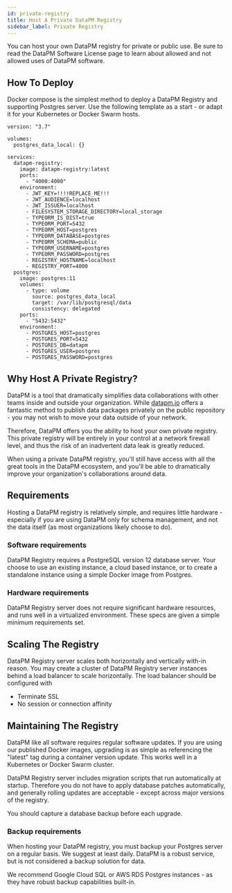 ```yaml
---
id: private-registry
title: Host A Private DataPM Registry
sidebar_label: Private Registry
---
```


You can host your own DataPM registry for private or public use. Be sure to read the DataPM Software License page to learn about allowed and not allowed uses of DataPM software.

## How To Deploy

Docker compose is the simplest method to deploy a DataPM Registry and supporting Postgres server. Use the following template as a start - or adapt it for your Kubernetes or Docker Swarm hosts.

```text
version: "3.7"

volumes:
  postgres_data_local: {}

services:
  datapm-registry:
    image: datapm-registry:latest
    ports:
      - "4000:4000"
    environment:
      - JWT_KEY=!!!!REPLACE_ME!!!
      - JWT_AUDIENCE=localhost
      - JWT_ISSUER=localhost
      - FILESYSTEM_STORAGE_DIRECTORY=local_storage
      - TYPEORM_IS_DIST=true
      - TYPEORM_PORT=5432
      - TYPEORM_HOST=postgres
      - TYPEORM_DATABASE=postgres
      - TYPEORM_SCHEMA=public
      - TYPEORM_USERNAME=postgres
      - TYPEORM_PASSWORD=postgres
      - REGISTRY_HOSTNAME=localhost
      - REGISTRY_PORT=4000
  postgres:
    image: postgres:11
    volumes:
      - type: volume
        source: postgres_data_local
        target: /var/lib/postgresql/data
        consistency: delegated
    ports:
      - "5432:5432"
    environment:
      - POSTGRES_HOST=postgres
      - POSTGRES_PORT=5432
      - POSTGRES_DB=datapm
      - POSTGRES_USER=postgres
      - POSTGRES_PASSWORD=postgres

```

## Why Host A Private Registry?

DataPM is a tool that dramatically simplifies data collaborations with other teams inside and outside your organization. While [datapm.io](https://datapm.io) offers a fantastic method to publish data packages privately on the public repository - you may not wish to move your data outside of your network.

Therefore, DataPM offers you the ability to host your own private registry. This private registry will be entirely in your control at a network firewall level, and thus the risk of an inadvertent data leak is greatly reduced.

When using a private DataPM registry, you'll still have access with all the great tools in the DataPM ecosystem, and you'll be able to dramatically improve your organization's collaborations around data.

## Requirements

Hosting a DataPM registry is relatively simple, and requires little hardware - especially if you are using DataPM only for schema management, and not the data itself (as most organizations likely choose to do).

### Software requirements

DataPM Registry requires a PostgreSQL version 12 database server. Your choose to use an existing instance, a cloud based instance, or to create a standalone instance using a simple Docker image from Postgres.

### Hardware requirements

DataPM Registry server does not require significant hardware resources, and runs well in a virtualized environment. These specs are given a simple minimum requirements set.

## Scaling The Registry

DataPM Registry server scales both horizontally and vertically with-in reason. You may create a cluster of DataPM Registry server instances behind a load balancer to scale horizontally. The load balancer should be configured with

-   Terminate SSL
-   No session or connection affinity

## Maintaining The Registry

DataPM like all software requires regular software updates. If you are using our published Docker images, upgrading is as simple as referencing the "latest" tag during a container version update. This works well in a Kubernetes or Docker Swarm cluster.

DataPM Registry server includes migration scripts that run automatically at startup. Therefore you do not have to apply database patches automatically, and generally rolling updates are acceptable - except across major versions of the registry.

You should capture a database backup before each upgrade.

### Backup requirements

When hosting your DataPM registry, you must backup your Postgres server on a regular basis. We suggest at least daily. DataPM is a robust service, but is not considered a backup solution for data.

We recommend Google Cloud SQL or AWS RDS Postgres instances - as they have robust backup capabilities built-in.
